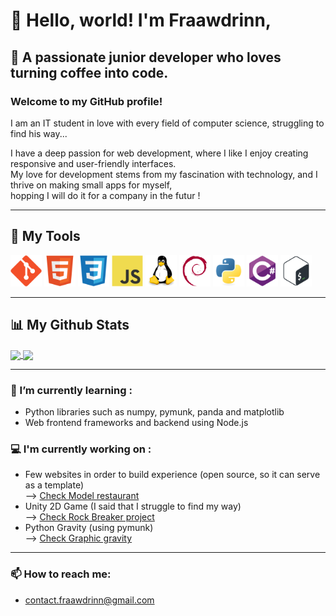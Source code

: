 # 👋 Hello, world! I'm Fraawdrinn, 
## 🤠 A passionate junior developer who loves turning coffee into code. 
### Welcome to my GitHub profile! 

I am an IT student in love with every field of computer science, struggling to find his way... <br>

I have a deep passion for web development, where I like I enjoy creating responsive and user-friendly interfaces.  <br>
My love for development stems from my fascination with technology, and I thrive on making small apps for myself, <br> hopping I will do it for a company in the futur !

---

## 🧰 My Tools
<div style="diplay: inline;">
  <!-- Git -->
  <img src="https://github.com/devicons/devicon/blob/master/icons/git/git-original.svg" alt="HTML5" width="50" height="50" />
  <!-- HTML --> 
  <img src="https://github.com/devicons/devicon/blob/master/icons/html5/html5-original.svg" alt="HTML5" width="50" height="50" />
  <!-- CSS -->
  <img src="https://github.com/devicons/devicon/blob/master/icons/css3/css3-original.svg" alt="CSS3" width="50" height="50" />
  <!-- JS -->
  <img src="https://github.com/devicons/devicon/blob/master/icons/javascript/javascript-original.svg" alt="JS" width="50" height="50" />
  <!-- Linux -->
  <img src="https://github.com/devicons/devicon/blob/master/icons/linux/linux-original.svg" alt="Debian" width="50" height="50" />
  <!-- Debian -->
  <img src="https://github.com/devicons/devicon/blob/master/icons/debian/debian-original.svg" alt="Debian" width="50" height="50" />
  <!-- Python -->
  <img src="https://github.com/devicons/devicon/blob/master/icons/python/python-original.svg" alt="Python" width="50" height="50" />
  <!-- C++ -->
  <!-- <img src="https://github.com/devicons/devicon/blob/master/icons/cplusplus/cplusplus-original.svg" alt="C++" width="50" height="50" /> -->
  <!-- C# -->
  <img src="https://github.com/devicons/devicon/blob/master/icons/csharp/csharp-original.svg" alt="C#" width="50" height="50" />
  <!-- Bash -->
  <img src="https://github.com/devicons/devicon/blob/master/icons/bash/bash-original.svg" alt="Bash" width="50" height="50" />
</div>

---

## 📊 My Github Stats
<a href="https://github.com/anuraghazra/github-readme-stats">
  <img height=180 align="center" src="https://github-readme-stats.vercel.app/api?username=fraawdrinn&show_icons=true&theme=tokyonight" />
</a>
<a href="https://github.com/anuraghazra/github-readme-stats">
  <img height=180 align="center" src="https://github-readme-stats.vercel.app/api/top-langs/?username=fraawdrinn&theme=tokyonight" />
</a>

--- 

### 🌱 I’m currently learning :

- Python libraries such as numpy, pymunk, panda and matplotlib
- Web frontend frameworks and backend using Node.js

### 💻 I'm currently working on :

- Few websites in order to build experience (open source, so it can serve as a template) <br>
--> [Check Model restaurant](https://elmordjene.pazudev.fr)
- Unity 2D Game (I said that I struggle to find my way) <br>
--> [Check Rock Breaker project](https://github.com/IkWane/rock-breaker)
- Python Gravity (using pymunk) <br>
--> [Check Graphic gravity](https://github.com/Fraawdrinn/graphic_gravity)

---

### 📫 How to reach me:
- contact.fraawdrinn@gmail.com
<!--
**Fraawdrinn/Fraawdrinn** is a ✨ _special_ ✨ repository because its `README.md` (this file) appears on your GitHub profile.

Here are some ideas to get you started:

- 🔭 I’m currently working on ...
-  ...
- 👯 I’m looking to collaborate on ...
- 🤔 I’m looking for help with ...
- 💬 Ask me about ...
-  ...
- 😄 Pronouns: ...
- ⚡ Fun fact: ...
-->
